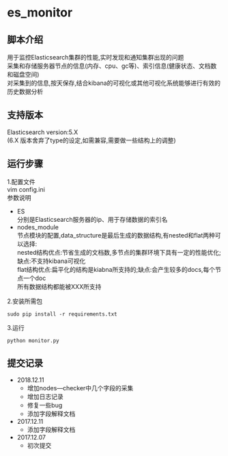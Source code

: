# es_monitor
## 脚本介绍
用于监控Elasticsearch集群的性能,实时发现和通知集群出现的问题</br>
采集和存储服务器节点的信息(内存、cpu、gc等)、索引信息(健康状态、文档数和磁盘空间)</br>
对采集到的信息,按天保存,结合kibana的可视化或其他可视化系统能够进行有效的历史数据分析</br>

## 支持版本
Elasticsearch version:5.X</br>
(6.X 版本舍弃了type的设定,如需兼容,需要做一些结构上的调整)</br>

## 运行步骤
1.配置文件</br>
vim config.ini</br>
参数说明</br>
- ES</br>
分别是Elasticsearch服务器的ip、用于存储数据的索引名</br>
- nodes_module</br>
节点模块的配置,data_structure是最后生成的数据结构,有nested和flat两种可以选择:</br>
nested结构优点:节省生成的文档数,多节点的集群环境下具有一定的性能优化;缺点:不支持kibana可视化</br>
flat结构优点:扁平化的结构是kiabna所支持的;缺点:会产生较多的docs,每个节点一个doc</br>
所有数据结构都能被XXX所支持</br>

2.安装所需包

    sudo pip install -r requirements.txt

3.运行

    python monitor.py


## 提交记录
* 2018.12.11
  * 增加nodes—checker中几个字段的采集
  * 增加日志记录
  * 修复一些bug
  * 添加字段解释文档
* 2017.12.11
  * 添加字段解释文档
* 2017.12.07
  * 初次提交

